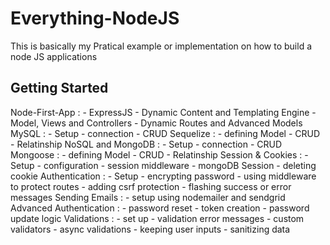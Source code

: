 # Everything-NodeJS

This is basically my Pratical example or implementation on how to build a node JS applications

## Getting Started

Node-First-App :
    - ExpressJS
    - Dynamic Content and Templating Engine
    - Model, Views and Controllers
    - Dynamic Routes and Advanced Models
MySQL :
    - Setup
    - connection
    - CRUD
Sequelize :
    - defining Model
    - CRUD
    - Relatinship
NoSQL and MongoDB :
    - Setup
    - connection
    - CRUD
Mongoose :
    - defining Model
    - CRUD
    - Relatinship
Session & Cookies :
    - Setup
    - configuration
    - session middleware
    - mongoDB Session
    - deleting cookie
Authentication :
    - Setup
    - encrypting password
    - using middleware to protect routes
    - adding csrf protection
    - flashing success or error messages
Sending Emails :
    - setup using nodemailer and sendgrid
Advanced Authentication :
    - password reset
    - token creation
    - password update logic
Validations :
    - set up
    - validation error messages
    - custom validators
    - async validations
    - keeping user inputs
    - sanitizing data
 